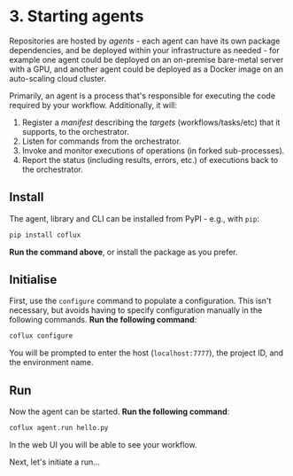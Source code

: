# 3. Starting agents

Repositories are hosted by _agents_ - each agent can have its own package dependencies, and be deployed within your infrastructure as needed - for example one agent could be deployed on an on-premise bare-metal server with a GPU, and another agent could be deployed as a Docker image on an auto-scaling cloud cluster.

Primarily, an agent is a process that's responsible for executing the code required by your workflow. Additionally, it will:

1. Register a _manifest_ describing the _targets_ (workflows/tasks/etc) that it supports, to the orchestrator.
2. Listen for commands from the orchestrator.
3. Invoke and monitor executions of operations (in forked sub-processes).
4. Report the status (including results, errors, etc.) of executions back to the orchestrator.

## Install

The agent, library and CLI can be installed from PyPI - e.g., with `pip`:

```bash
pip install coflux
```

**Run the command above**, or install the package as you prefer.

## Initialise

First, use the `configure` command to populate a configuration. This isn't necessary, but avoids having to specify configuration manually in the following commands. **Run the following command**:

```bash
coflux configure
```

You will be prompted to enter the host (`localhost:7777`), the project ID, and the environment name.

## Run

Now the agent can be started. **Run the following command**:

```bash
coflux agent.run hello.py
```

In the web UI you will be able to see your workflow.

Next, let's initiate a run...
